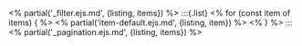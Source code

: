 <% partial('_filter.ejs.md', {listing, items}) %>
:::{.list}
<% for (const item of items) { %>
<% partial('item-default.ejs.md', {listing, item}) %>
<% } %>
:::
<% partial('_pagination.ejs.md', {listing, items}) %>

